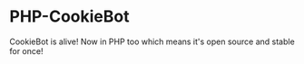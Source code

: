 # PHP-CookieBot
CookieBot is alive! Now in PHP too which means it's open source and stable for once!
